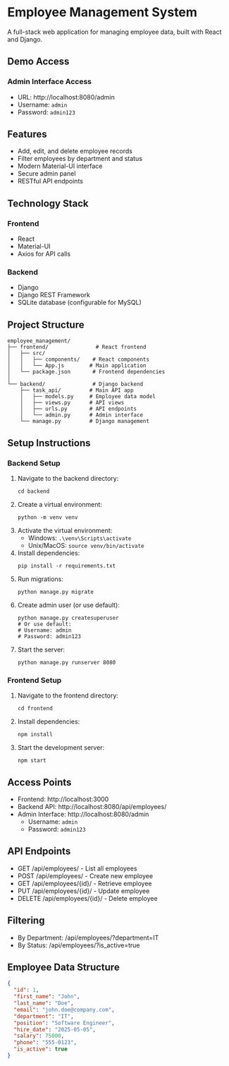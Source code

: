 # Employee Management System

A full-stack web application for managing employee data, built with React and Django.

## Demo Access

### Admin Interface Access
- URL: http://localhost:8080/admin
- Username: `admin`
- Password: `admin123`

## Features

- Add, edit, and delete employee records
- Filter employees by department and status
- Modern Material-UI interface
- Secure admin panel
- RESTful API endpoints

## Technology Stack

### Frontend
- React
- Material-UI
- Axios for API calls

### Backend
- Django
- Django REST Framework
- SQLite database (configurable for MySQL)

## Project Structure
```
employee_management/
├── frontend/               # React frontend
│   ├── src/
│   │   ├── components/    # React components
│   │   └── App.js        # Main application
│   └── package.json       # Frontend dependencies
│
└── backend/               # Django backend
    ├── task_api/         # Main API app
    │   ├── models.py     # Employee data model
    │   ├── views.py      # API views
    │   ├── urls.py       # API endpoints
    │   └── admin.py      # Admin interface
    └── manage.py         # Django management
```

## Setup Instructions

### Backend Setup
1. Navigate to the backend directory:
   ```
   cd backend
   ```
2. Create a virtual environment:
   ```
   python -m venv venv
   ```
3. Activate the virtual environment:
   - Windows: `.\venv\Scripts\activate`
   - Unix/MacOS: `source venv/bin/activate`
4. Install dependencies:
   ```
   pip install -r requirements.txt
   ```
5. Run migrations:
   ```
   python manage.py migrate
   ```
6. Create admin user (or use default):
   ```
   python manage.py createsuperuser
   # Or use default:
   # Username: admin
   # Password: admin123
   ```
7. Start the server:
   ```
   python manage.py runserver 8080
   ```

### Frontend Setup
1. Navigate to the frontend directory:
   ```
   cd frontend
   ```
2. Install dependencies:
   ```
   npm install
   ```
3. Start the development server:
   ```
   npm start
   ```

## Access Points
- Frontend: http://localhost:3000
- Backend API: http://localhost:8080/api/employees/
- Admin Interface: http://localhost:8080/admin
  - Username: `admin`
  - Password: `admin123`

## API Endpoints
- GET /api/employees/ - List all employees
- POST /api/employees/ - Create new employee
- GET /api/employees/{id}/ - Retrieve employee
- PUT /api/employees/{id}/ - Update employee
- DELETE /api/employees/{id}/ - Delete employee

## Filtering
- By Department: /api/employees/?department=IT
- By Status: /api/employees/?is_active=true

## Employee Data Structure
```json
{
  "id": 1,
  "first_name": "John",
  "last_name": "Doe",
  "email": "john.doe@company.com",
  "department": "IT",
  "position": "Software Engineer",
  "hire_date": "2025-05-05",
  "salary": 75000,
  "phone": "555-0123",
  "is_active": true
}
